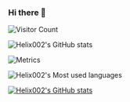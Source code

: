 ### Hi there 👋

![Visitor Count](https://profile-counter.glitch.me/all-smile/count.svg)

![Helix002's GitHub stats](https://github-readme-stats.vercel.app/api?username=Helix002&show_icons=true&theme=tokyonight)

<!-- Metrics统计信息 -->
![Metrics](https://metrics.lecoq.io/Helix002?template=classic&base=header%2C%20activity%2C%20community%2C%20repositories%2C%20metadata&base.indepth=false&base.hireable=false&base.skip=false&config.timezone=Asia%2FShanghai)

<!-- 语言分布 -->
![Helix002's Most used languages](https://github-readme-stats.vercel.app/api/top-langs/?username=Helix002&layout=compact&hide_border=true&langs_count=10)

<!--  -->
[![Helix002's GitHub stats](https://github-readme-stats.vercel.app/api?username=Helix002)](https://github.com/anuraghazra/github-readme-stats)



<!--
**Helix002/Helix002** is a ✨ _special_ ✨ repository because its `README.md` (this file) appears on your GitHub profile.

Here are some ideas to get you started:

- 🔭 I’m currently working on ...
- 🌱 I’m currently learning ...
- 👯 I’m looking to collaborate on ...
- 🤔 I’m looking for help with ...
- 💬 Ask me about ...
- 📫 How to reach me: ...
- 😄 Pronouns: ...
- ⚡ Fun fact: ...
-->

